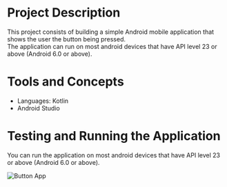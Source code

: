 # Project Description

This project consists of building a simple Android mobile application that shows the user the button being pressed. <br>
The application can run on most android devices that have API level 23 or above (Android 6.0 or above).

# Tools and Concepts
- Languages: Kotlin
- Android Studio

# Testing and Running the Application

You can run the application on most android devices that have API level 23 or above (Android 6.0 or above).

![Button App](https://user-images.githubusercontent.com/66971869/193359334-2d33347d-af89-4472-90b2-cbcaf30d02a9.jpg)
